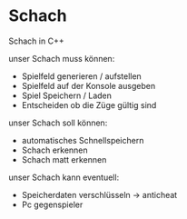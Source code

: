 # Schach
Schach in C++


unser Schach muss können:
- Spielfeld generieren / aufstellen
- Spielfeld auf der Konsole ausgeben
- Spiel Speichern / Laden
- Entscheiden ob die Züge gültig sind

unser Schach soll können:
- automatisches Schnellspeichern
- Schach erkennen
- Schach matt erkennen

unser Schach kann eventuell:
- Speicherdaten verschlüsseln -> anticheat
- Pc gegenspieler
